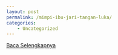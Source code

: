 ```yaml
---
layout: post
permalink: /mimpi-ibu-jari-tangan-luka/
categories:
    - Uncategorized
---
```


[Baca Selengkapnya](/04)